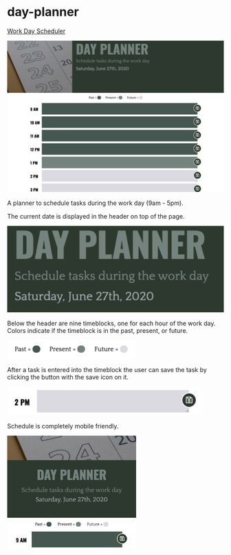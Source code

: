 # day-planner

[Work Day Scheduler](https://mdgragg.github.io/day-planner/) 

<img src="https://raw.githubusercontent.com/mdgragg/day-planner/master/assets/images/screenshots/1.png" width="600" />

A planner to schedule tasks during the work day (9am - 5pm).

The current date is displayed in the header on top of the page.

<img src="https://raw.githubusercontent.com/mdgragg/day-planner/master/assets/images/screenshots/2.png" width="600" />

Below the header are nine timeblocks, one for each hour of the work day. Colors indicate if the timeblock is in the past, present, or future.

<img src="https://raw.githubusercontent.com/mdgragg/day-planner/master/assets/images/screenshots/3.png" width="300" />

After a task is entered into the timeblock the user can save the task by clicking the button with the save icon on it.

<img src="https://raw.githubusercontent.com/mdgragg/day-planner/master/assets/images/screenshots/4.png" width="450" />

Schedule is completely mobile friendly.

<img src="https://raw.githubusercontent.com/mdgragg/day-planner/master/assets/images/screenshots/5.png" width="300" />

